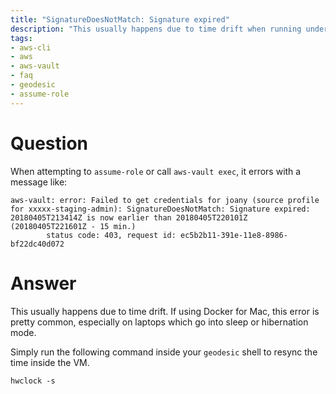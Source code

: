 ```yaml
---
title: "SignatureDoesNotMatch: Signature expired"
description: "This usually happens due to time drift when running under Docker for Mac"
tags:
- aws-cli
- aws
- aws-vault
- faq
- geodesic
- assume-role
---
```


# Question

When attempting to `assume-role` or call `aws-vault exec`, it errors with a message like:

```
aws-vault: error: Failed to get credentials for joany (source profile for xxxxx-staging-admin): SignatureDoesNotMatch: Signature expired: 20180405T213414Z is now earlier than 20180405T220101Z (20180405T221601Z - 15 min.)
        status code: 403, request id: ec5b2b11-391e-11e8-8986-bf22dc40d072
```

# Answer

This usually happens due to time drift. If using Docker for Mac, this error is pretty common, especially on laptops which go into sleep or hibernation mode.

Simply run the following command inside your `geodesic` shell to resync the time inside the VM.

```
hwclock -s
```
